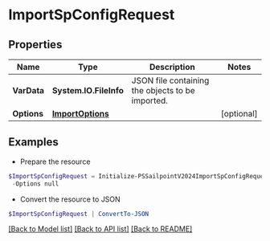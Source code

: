 # ImportSpConfigRequest
## Properties

Name | Type | Description | Notes
------------ | ------------- | ------------- | -------------
**VarData** | **System.IO.FileInfo** | JSON file containing the objects to be imported. | 
**Options** | [**ImportOptions**](ImportOptions.md) |  | [optional] 

## Examples

- Prepare the resource
```powershell
$ImportSpConfigRequest = Initialize-PSSailpointV2024ImportSpConfigRequest  -VarData null `
 -Options null
```

- Convert the resource to JSON
```powershell
$ImportSpConfigRequest | ConvertTo-JSON
```

[[Back to Model list]](../README.md#documentation-for-models) [[Back to API list]](../README.md#documentation-for-api-endpoints) [[Back to README]](../README.md)

